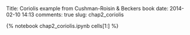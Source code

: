 Title: Coriolis example from Cushman-Roisin & Beckers book
date:  2014-02-10 14:13
comments: true
slug: chap2_coriolis

{% notebook chap2_coriolis.ipynb cells[1:] %}
